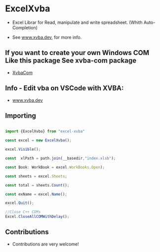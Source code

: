 # ExcelXvba

- Excel Librar for Read, manipulate and write spreadsheet. (Whith Auto-Completion)

- See www.xvba.dev, for more info.

## If you want to create your own Windows COM Like this package See xvba-com package

- <a href="https://www.npmjs.com/package/xvba-com">XvbaCom</a> 

## Info - Edit vba on VSCode with XVBA:

- <a href="https://xvba-repository.web.app/"> www.xvba.dev</a> 
## Importing

```javascript

import {ExcelXvba} from "excel-xvba"

const excel = new ExcelXvba();

excel.Visible();

const  xlPath = path.join(__basedir,"index.xlsb");

const Book: WorkBook = excel.WorkBooks.Open);

const sheets = excel.Sheets;

const total = sheets.Count();

const exName = excel.Name();

excel.Quit();

//Close C++ COMs 
Excel.CloseAllCOMWithDelay();

```


## Contributions

- Contributions are very welcome!